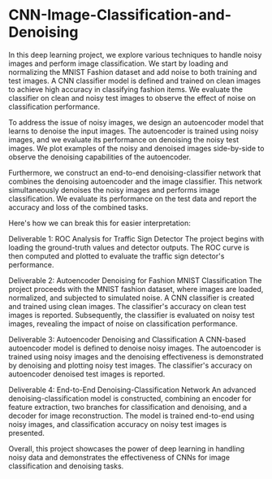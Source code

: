 # CNN-Image-Classification-and-Denoising
In this deep learning project, we explore various techniques to handle noisy images and perform image classification. We start by loading and normalizing the MNIST Fashion dataset and add noise to both training and test images. A CNN classifier model is defined and trained on clean images to achieve high accuracy in classifying fashion items. We evaluate the classifier on clean and noisy test images to observe the effect of noise on classification performance.

To address the issue of noisy images, we design an autoencoder model that learns to denoise the input images. The autoencoder is trained using noisy images, and we evaluate its performance on denoising the noisy test images. We plot examples of the noisy and denoised images side-by-side to observe the denoising capabilities of the autoencoder.

Furthermore, we construct an end-to-end denoising-classifier network that combines the denoising autoencoder and the image classifier. This network simultaneously denoises the noisy images and performs image classification. We evaluate its performance on the test data and report the accuracy and loss of the combined tasks.

Here's how we can break this for easier interpretation:

Deliverable 1: ROC Analysis for Traffic Sign Detector
The project begins with loading the ground-truth values and detector outputs. The ROC curve is then computed and plotted to evaluate the traffic sign detector's performance.

Deliverable 2: Autoencoder Denoising for Fashion MNIST Classification
The project proceeds with the MNIST fashion dataset, where images are loaded, normalized, and subjected to simulated noise. A CNN classifier is created and trained using clean images. The classifier's accuracy on clean test images is reported. Subsequently, the classifier is evaluated on noisy test images, revealing the impact of noise on classification performance.

Deliverable 3: Autoencoder Denoising and Classification
A CNN-based autoencoder model is defined to denoise noisy images. The autoencoder is trained using noisy images and the denoising effectiveness is demonstrated by denoising and plotting noisy test images. The classifier's accuracy on autoencoder denoised test images is reported.

Deliverable 4: End-to-End Denoising-Classification Network 
An advanced denoising-classification model is constructed, combining an encoder for feature extraction, two branches for classification and denoising, and a decoder for image reconstruction. The model is trained end-to-end using noisy images, and classification accuracy on noisy test images is presented.

Overall, this project showcases the power of deep learning in handling noisy data and demonstrates the effectiveness of CNNs for image classification and denoising tasks.
